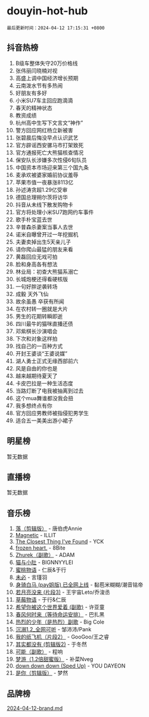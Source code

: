 # douyin-hot-hub

`最后更新时间：2024-04-12 17:15:31 +0800`

## 抖音热榜

1. B级车整体失守20万价格线
1. 张伟丽闫晓楠对视
1. 高盛上调中国经济增长预期
1. 云南泼水节有多热闹
1. 好朋友有多好
1. 小米SU7车主回应跑滴滴
1. 春天的精神状态
1. 教资成绩
1. 杭州高中生写下文言文“神作”
1. 警方回应网红杨立新被害
1. 张碧晨后悔没早点认识武艺
1. 官方辟谣西安骡马市打架致死
1. 官方通报死亡大熊猫核查情况
1. 保安队长涉嫌多次性侵6旬队员
1. 中国资本市场迎来第三个国九条
1. 麦承欢被婆家婚前协议羞辱
1. 苹果市值一夜暴涨8113亿
1. 孙述涛贪超1.29亿受审
1. 德国总理朔尔茨将访华
1. 抖音从未线下散发购物卡
1. 官方将处理小米SU7跑网约车事件
1. 歌手朴宝蓝去世
1. 辛普森杀妻案当事人去世
1. 诺米自曝曾开过一年挖掘机
1. 夫妻卖掉出生5天亲儿子
1. 请你爬山最猛的朋友来看
1. 黄磊回应无戏可拍
1. 脸和身高各有想法
1. 林业局：初查大熊猫系溺亡
1. 长城炮梗还得看硬核版
1. 一句好胖逆袭转场
1. 成毅 天外飞仙
1. 故余虽愚 卒获有所闻
1. 在农村转一圈就是大片
1. 男生的花期转瞬即逝
1. 四川最牛的猫咪直播还债
1. 邓紫棋长沙演唱会
1. 下次和对象这样拍
1. 找自己的一百种方式
1. 开封王婆谈“王婆说媒”
1. 湖人勇士正式无缘西部前六
1. 风是自由的你也是
1. 越来越期待夏天了
1. 卡皮巴拉是一种生活态度
1. 当路灯断了电我被抽离到过去
1. 这个mua舞谁都没我会扭
1. 我多想终点有你
1. 官方回应男教师被指侵犯男学生
1. 适合五一美美出游小裙子

## 明星榜

暂无数据

## 直播榜

暂无数据

## 音乐榜

1. [落（剪辑版）](https://sf5-hl-cdn-tos.douyinstatic.com/obj/tos-cn-ve-2774/o0h6HvN1BBbli9LtU3i5fQIleBQMF5Cg4TZmmC) - 唐伯虎Annie
1. [Magnetic](https://sf5-hl-cdn-tos.douyinstatic.com/obj/tos-cn-ve-2774/oAQCYdBNZfLACGDmVFAsfAtpy32tqErgQ3XgBN) - ILLIT
1. [The Closest Thing I've Found](https://sf27-cdn-tos.douyinstatic.com/obj/tos-cn-ve-2774/514ab5d9146f4d2ca454b7adff8e5e4d) - YCK
1. [frozen heart.](https://sf6-cdn-tos.douyinstatic.com/obj/tos-cn-ve-2774/oIIWJfyjIACZA9zQMtnJ6hQQhFC4vhCupoRBsO) - 8Bite
1. [Zhurek（副歌）](https://sf5-hl-cdn-tos.douyinstatic.com/obj/tos-cn-ve-2774/ooQm8FBZQDlf0btEYgVpCcSCQfrdJGBEKZYBGS) - ADAM
1. [猫与小肚](https://sf5-hl-cdn-tos.douyinstatic.com/obj/tos-cn-ve-2774/osZeoClMECgK8DYl6VebABgbchEtPYQjZEnRtd) - BIGNNYYLEI
1. [蜜桃物语](https://sf5-hl-cdn-tos.douyinstatic.com/obj/tos-cn-ve-2774/oIhOSCZtIACtYU4XQkngiW9kCBfVD1Fz9IYeqL) - 仁辰&于行
1. [未必](https://sf6-cdn-tos.douyinstatic.com/obj/tos-cn-ve-2774/ogntQMFnKQDZUgTCYuJgfLEtleYZZFxBQqhhFB) - 言瑾羽
1. [身骑白马 (pay姐版) 已全网上线](https://sf5-hl-cdn-tos.douyinstatic.com/obj/tos-cn-ve-2774/oQLO5ZgLsFkaDhdIIveF2zUCgfweY0gWaH4AQG) - 黏苞米糊糊/潮音铭帝
1. [若月亮没来 (片段3)](https://sf3-cdn-tos.douyinstatic.com/obj/tos-cn-ve-2774/okfyEUsGW1B1ovJi5JiN9IjvAT2lMwA054GoEB) - 王宇宙Leto/乔浚丞
1. [草莓物语](https://sf6-cdn-tos.douyinstatic.com/obj/tos-cn-ve-2774/okynhJ7jEAIIZBfsLgYMEI8QC3WbQNN66RKzhT) - 于行&仁辰
1. [希望你被这个世界爱着 (副歌)](https://sf3-cdn-tos.douyinstatic.com/obj/tos-cn-ve-2774/oUHCmWQfZlE3QQBKBeD8rCFLpJzPgCpImhsxMt) - 许亚童
1. [春风何时来（等待命运安排）](https://sf27-cdn-tos.douyinstatic.com/obj/tos-cn-ve-2774/oICBNbD3gelMfB4WgiD1KI2jQtXZE2FgHLwtsl) - 巴扎黑
1. [热烈的少年（是热烈）副歌](https://sf5-hl-cdn-tos.douyinstatic.com/obj/tos-cn-ve-2774/owVNI0CLDAUMtSz6TEYvfFBFL4UDFFhLfgK8fa) - Big Cole
1. [沉溺1.2_全网可听](https://sf5-hl-cdn-tos.douyinstatic.com/obj/tos-cn-ve-2774/ok2QoiBqsWAX9McZmWiI9gAB0EzwD4Xj6yfmtH) - 邹沛沛/Pank
1. [我的纸飞机（片段2）](https://sf6-cdn-tos.douyinstatic.com/obj/tos-cn-ve-2774/oM2ZrKcg2CD5AeRB2gkeXOFB1IxAGJdZPazYHf) - GooGoo/王之睿
1. [其实都没有 (剪辑版2)](https://sf3-cdn-tos.douyinstatic.com/obj/tos-cn-ve-2774/oEBNQenHZtBhxYjGgUDQk0BCHTigQafgFlbQ7k) - 于冬然
1. [可能（副歌）](https://sf5-hl-cdn-tos.douyinstatic.com/obj/tos-cn-ve-2774/cde1731888894259b333569393c2fb51) - 程响
1. [梦游（1.2倍甜蜜版）](https://sf5-hl-cdn-tos.douyinstatic.com/obj/tos-cn-ve-2774/o4gyAUm8hwufoEABmwVIiQtHsFuGzAEEWtNMzo) - 补菜Nveg
1. [down down down (Sped Up)](https://sf6-cdn-tos.douyinstatic.com/obj/tos-cn-ve-2774/ow80iABiXIO9DsFwK6WeZKMaJRi3BPJAotDy8m) - YOU DAYEON
1. [是你（剪辑版）](https://sf3-cdn-tos.douyinstatic.com/obj/tos-cn-ve-2774/46019dae783c4c969944217fe1cfafc4) - 梦然

## 品牌榜

[2024-04-12-brand.md](2024-04-12-brand.md)
